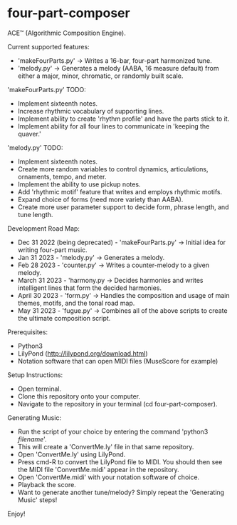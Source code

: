 # four-part-composer

ACE™ (Algorithmic Composition Engine).

Current supported features:
- 'makeFourParts.py' -> Writes a 16-bar, four-part harmonized tune.
- 'melody.py' -> Generates a melody (AABA, 16 measure default) from either a major, minor, chromatic, or randomly built scale.

'makeFourParts.py' TODO:
- Implement sixteenth notes.
- Increase rhythmic vocabulary of supporting lines. 
- Implement ability to create 'rhythm profile' and have the parts stick to it.
- Implement ability for all four lines to communicate in 'keeping the quaver.'

'melody.py' TODO: 
- Implement sixteenth notes.
- Create more random variables to control dynamics, articulations, ornaments, tempo, and meter.
- Implement the ability to use pickup notes.
- Add 'rhythmic motif' feature that writes and employs rhythmic motifs.
- Expand choice of forms (need more variety than AABA).
- Create more user parameter support to decide form, phrase length, and tune length.

Development Road Map:
- Dec 31 2022 (being deprecated) - 'makeFourParts.py' -> Initial idea for writing four-part music.
- Jan 31 2023 - 'melody.py' -> Generates a melody.
- Feb 28 2023 - 'counter.py' -> Writes a counter-melody to a given melody.
- March 31 2023 - 'harmony.py -> Decides harmonies and writes intelligent lines that form the decided harmonies.
- April 30 2023 - 'form.py' -> Handles the composition and usage of main themes, motifs, and the tonal road map.
- May 31 2023 - 'fugue.py' -> Combines all of the above scripts to create the ultimate composition script.

Prerequisites:
- Python3
- LilyPond (http://lilypond.org/download.html)
- Notation software that can open MIDI files (MuseScore for example)

Setup Instructions:
- Open terminal.
- Clone this repository onto your computer.
- Navigate to the repository in your terminal (cd four-part-composer).

Generating Music:
- Run the script of your choice by entering the command 'python3 _filename_'.
- This will create a 'ConvertMe.ly' file in that same repository.
- Open 'ConvertMe.ly' using LilyPond.
- Press cmd-R to convert the LilyPond file to MIDI. You should then see the MIDI file 'ConvertMe.midi' appear in the repository.
- Open 'ConvertMe.midi' with your notation software of choice.
- Playback the score.
- Want to generate another tune/melody? Simply repeat the 'Generating Music' steps!

Enjoy!


